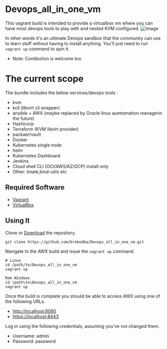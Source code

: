 # Devops_all_in_one_vm
This vagrant build is intended to provide a virtualbox vm where you can have most devops tools to play with and nested KVM configured.
![image](https://user-images.githubusercontent.com/29458929/133898614-ab96bba8-21e1-4f04-9b78-42f0242b71ec.png)

 
In other words it's an ultimate Devops sandbox that the community can use to learn stuff without having to install anything. You'll just need to run `vagrant up` command to spin it.
- Note: Contibution is welcome too.
 


# The current scope 
 The bundle includes the below services/devops tools :
- kvm
- kcli (libvirt cli wrapper)
- ansible + AWX (maybe replaced by Oracle linux aumtomation managerin the future)
- Hashicorp
- Terraform (KVM libvirt provider)
- packaer/vault
- Docker
- Kubernetes single node
- helm
- Kubernetes Dashboard
- Jenkins
- Cloud shell CLI (OCI/AWS/AZ/GCP) install only
- Other: tmate,bind-utils etc


## Required Software

* [Vagrant](https://www.vagrantup.com/downloads.html)
* [VirtualBox](https://www.virtualbox.org/wiki/Downloads)

## Using It

Clone or [Download](https://github.com/brokedba/devops_all_in_one/archive/master.zip) the repository.

```
git clone https://github.com/brokedba/Devops_all_in_one_vm.git
```

Navigate to the AWX build and issue the `vagrant up` command.

```
# Linux
cd /path/to/Devops_all_in_one_vm
vagrant up

Rem Windows
cd \path\to\Devops_all_in_one_vm
vagrant up
```

Once the build is complete you should be able to access AWX using one of the following URLs.

* [http://localhost:8080](http://localhost:8080)
* [https://localhost:8443](https://localhost:8443)

Log in using the following credentials, assuming you've not changed them.

* Username: admin
* Password: password

